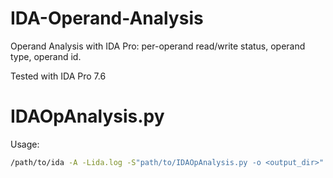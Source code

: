 # IDA-Operand-Analysis
Operand Analysis with IDA Pro: per-operand read/write status, operand type, operand id.

Tested with IDA Pro 7.6

# IDAOpAnalysis.py

Usage:

```bash
/path/to/ida -A -Lida.log -S"path/to/IDAOpAnalysis.py -o <output_dir>" /path/to/binary
```

